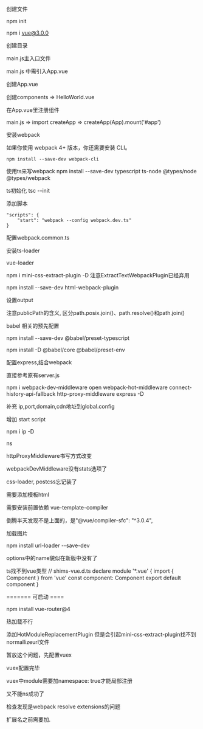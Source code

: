 创建文件

npm init

npm i vue@3.0.0

创建目录

main.js主入口文件

main.js 中需引入App.vue

创建App.vue

创建components => HelloWorld.vue

在App.vue里注册组件

main.js => import createApp => createApp(App).mount('#app')

安装webpack

如果你使用 webpack 4+ 版本，你还需要安装 CLI。

```
npm install --save-dev webpack-cli
```


使用ts来写webpack
npm install --save-dev typescript ts-node @types/node @types/webpack

ts初始化
tsc --init

添加脚本

```
"scripts": {
    "start": "webpack --config webpack.dev.ts"
}
```

配置webpack.common.ts

安装ts-loader

vue-loader


npm i mini-css-extract-plugin -D
注意ExtractTextWebpackPlugin已经弃用

npm install --save-dev html-webpack-plugin

设置output

注意publicPath的含义, 区分path.posix.join()、path.resolve()和path.join()

babel 相关的预先配置

npm install --save-dev @babel/preset-typescript

npm install -D @babel/core @babel/preset-env

配置express,结合webpack

直接参考原有server.js

 npm i webpack-dev-middleware open webpack-hot-middleware connect-history-api-fallback http-proxy-middleware express -D

 补充 ip,port,domain,cdn地址到global.config

增加 start script

npm i ip -D

ns

httpProxyMiddleware书写方式改变

webpackDevMiddleware没有stats选项了

css-loader, postcss忘记装了

需要添加模板html

需要安装前置依赖 vue-template-compiler

倒腾半天发现不是上面的，是"@vue/compiler-sfc": "^3.0.4",

加载图片 

npm install url-loader --save-dev 

options中的name貌似在新版中没有了


ts找不到vue类型
// shims-vue.d.ts
declare module '*.vue' {
  import { Component } from 'vue'
  const component: Component
  export default component
}

======= 可启动 ====

npm install vue-router@4

热加载不行

添加HotModuleReplacementPlugin 但是会引起mini-css-extract-plugin找不到normallizeurl文件

暂放这个问题，先配置vuex

vuex配置完毕

vuex中module需要加namespace: true才能局部注册

又不能ns成功了

检查发现是webpack resolve extensions的问题

扩展名之前需要加.




